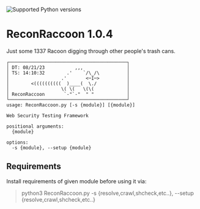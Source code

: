 ![Supported Python versions](https://img.shields.io/badge/python-3.7+-blue.svg)

# ReconRaccoon 1.0.4
Just some 1337 Racoon digging through other people's trash cans.

```
┌───────────────────────────────────────────┐
│ DT: 08/21/23           ,,,                │
│ TS: 14:10:32        .'    `/\_/\          │
│                   .'       <─I─>          │
│        <((((((((((  )____(  \./           │
│                   \( \(   \(\(            │
│ ReconRaccoon       `-"`-"  " "            │
└───────────────────────────────────────────┘
usage: ReconRaccoon.py [-s {module}] [{module}]

Web Security Testing Framework

positional arguments:
  {module}

options:
  -s {module}, --setup {module}
```

## Requirements
Install requirements of given module before using it via:
> python3 ReconRaccoon.py -s {resolve,crawl,shcheck,etc..}, --setup {resolve,crawl,shcheck,etc..}
